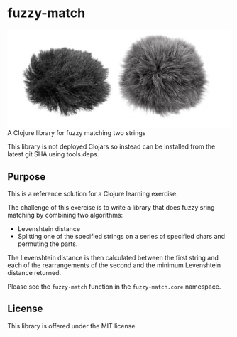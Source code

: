 # fuzzy-match
![fuzzy](fuzzy.png)
A Clojure library for fuzzy matching two strings

This library is not deployed Clojars so instead can be installed from the latest git SHA using tools.deps.

## Purpose

This is a reference solution for a Clojure learning exercise.

The challenge of this exercise is to write a library that does fuzzy sring matching by combining two algorithms:
 - Levenshtein distance
 - Splitting one of the specified strings on a series of specified chars and permuting the parts.
 
 The Levenshtein distance is then calculated between the first string and each of the rearrangements of the second and the minimum Levenshtein distance returned.
 
 Please see the `fuzzy-match` function in the `fuzzy-match.core` namespace.
 
 
 ## License
 
 This library is offered under the MIT license.
